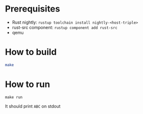 # Prerequisites

- Rust nightly: `rustup toolchain install nightly-<host-triple>`
- rust-src component: `rustup component add rust-src`
- qemu

# How to build

```bash
make
```

# How to run

```
make run
```

It should print `ABC` on stdout


